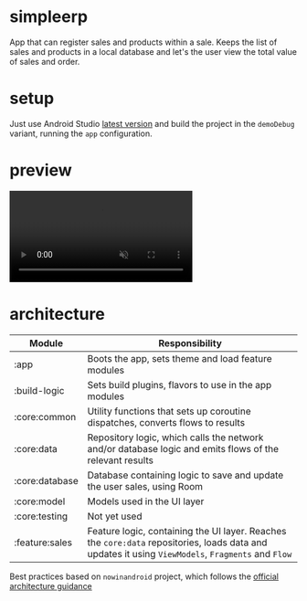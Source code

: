 # simpleerp

App that can register sales and products within a sale. Keeps the list of sales and products in a
local database and let's the user view the total value of sales and order.

# setup

Just use Android Studio [latest version](https://developer.android.com/studio) and build the project
in the `demoDebug` variant, running the `app` configuration.

# preview

<video width="320" autoplay muted>
  <source src="preview/simpleerppreview.webm" type="video/webm">
Your browser does not support the video tag.
</video>

# architecture

| Module         | Responsibility                                                                                                                                     |
|----------------|----------------------------------------------------------------------------------------------------------------------------------------------------|
| :app           | Boots the app, sets theme and load feature modules                                                                                                 |
| :build-logic   | Sets build plugins, flavors to use in the app modules                                                                                              |
| :core:common   | Utility functions that sets up coroutine dispatches, converts flows to results                                                                     |
| :core:data     | Repository logic, which calls the network and/or database logic and emits flows of the relevant results                                            |
| :core:database | Database containing logic to save and update the user sales, using Room                                                                            |
| :core:model    | Models used in the UI layer                                                                                                                        |
| :core:testing  | Not yet used                                                                                                                                       |  
| :feature:sales | Feature logic, containing the UI layer. Reaches the `core:data` repositories, loads data and updates it using `ViewModels`, `Fragments` and `Flow` |  

Best practices based on `nowinandroid` project, which follows
the [official architecture guidance](https://developer.android.com/topic/architecture)